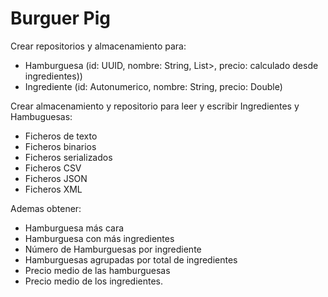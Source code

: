 # Burguer Pig

Crear repositorios y almacenamiento para:

- Hamburguesa (id: UUID, nombre: String, List<Ingrediente>>, precio: calculado desde ingredientes))
- Ingrediente (id: Autonumerico, nombre: String, precio: Double)

Crear almacenamiento y repositorio para leer y escribir Ingredientes y Hambuguesas:

- Ficheros de texto
- Ficheros binarios
- Ficheros serializados
- Ficheros CSV
- Ficheros JSON
- Ficheros XML

Ademas obtener:

- Hamburguesa más cara
- Hamburguesa con más ingredientes
- Número de Hamburguesas por ingrediente
- Hamburguesas agrupadas por total de ingredientes
- Precio medio de las hamburguesas
- Precio medio de los ingredientes.
